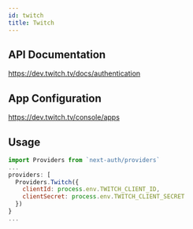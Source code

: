 ```yaml
---
id: twitch
title: Twitch
---
```


## API Documentation

<https://dev.twitch.tv/docs/authentication>

## App Configuration

<https://dev.twitch.tv/console/apps>

## Usage

```js
import Providers from `next-auth/providers`
...
providers: [
  Providers.Twitch({
    clientId: process.env.TWITCH_CLIENT_ID,
    clientSecret: process.env.TWITCH_CLIENT_SECRET
  })
}
...
```